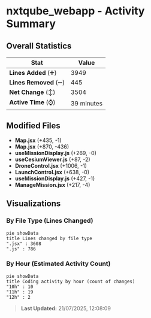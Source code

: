 # nxtqube_webapp - Activity Summary 

## Overall Statistics

| Stat                   | Value                                                             |
| ---------------------- | ----------------------------------------------------------------- |
| **Lines Added** (➕)   | 3949                                          |
| **Lines Removed** (➖) | 445                                        |
| **Net Change** (↕)    | 3504                |
| **Active Time** (⌚)   | 39 minutes |


## Modified Files
- **Map.jsx** (+435, -1)
- **Map.jsx** (+870, -436)
- **useMissionDisplay.js** (+269, -0)
- **useCesiumViewer.js** (+87, -2)
- **DroneControl.jsx** (+1006, -1)
- **LaunchControl.jsx** (+638, -0)
- **useMissionDisplay.js** (+427, -1)
- **ManageMission.jsx** (+217, -4)

## Visualizations

### By File Type (Lines Changed)

```mermaid
pie showData
title Lines changed by file type
".jsx" : 3608
".js" : 786
```

### By Hour (Estimated Activity Count)

```mermaid
pie showData
title Coding activity by hour (count of changes)
"10h" : 10
"11h" : 19
"12h" : 2
```


> **Last Updated:** 21/07/2025, 12:08:09